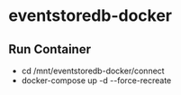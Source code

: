 # eventstoredb-docker

## Run Container
* cd /mnt/eventstoredb-docker/connect
* docker-compose up -d --force-recreate
